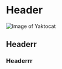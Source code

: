 # Header

![Image of Yaktocat](https://octodex.github.com/images/yaktocat.png)

## Headerr

### Headerrr
